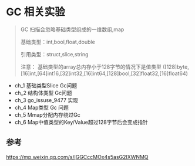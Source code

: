 # GC 相关实验
> GC 扫描会忽略基础类型组成的一维数组,map
> 
> 基础类型：int,bool,float,double
> 
> 引用类型：struct,slice,string
> 
> 注意： 基础类型的array总内存小于128字节的情况下是值类型 ([128]byte,[16]int,[64]int16,[32]int32,[16]int64,[128]bool,[32]float32,[16]float64)

- ch_1 基础类型Slice Gc问题  
- ch_2 结构体类型 Gc问题
- ch_3 go_issuse_9477 实现
- ch_4 Map类型 Gc 问题
- ch_5 Mmap分配内存绕过Gc
- ch_6 Map中值类型的Key/Value超过128字节后会变成指针

## 参考
https://mp.weixin.qq.com/s/jGGCccMOx4s5asG2IXWNMQ
